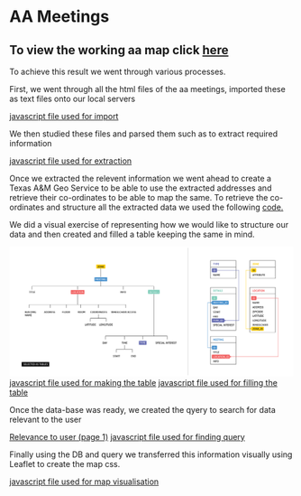 # AA Meetings

## To view the working aa map click [here](http://18.222.188.125:8080/aa)

To achieve this result we went through various processes.

First, we went through all the html files of the aa meetings, imported these as text files onto our local servers

[javascript file used for import](https://github.com/agars979/data-structures/blob/master/Assignment01/week1.js)

We then studied these files and parsed them such as to extract required information

[javascript file used for extraction](https://github.com/agars979/data-structures/blob/master/Assignment07/extract.js)

Once we extracted the relevent information we went ahead to create a Texas A&M Geo Service to be able to use the extracted addresses and retrieve their co-ordinates to be able to map the same. To retrieve the co-ordinates and structure all the extracted data we used the following [code.](https://github.com/agars979/data-structures/blob/master/Assignment07/geo.js)

We did a visual exercise of representing how we would like to structure our data and then created and filled a table keeping the same in mind.

![data structure visualisation](https://github.com/agars979/data-structures/blob/master/Assignment04/Relational%20Table-01.png)
[javascript file used for making the table](https://github.com/agars979/data-structures/blob/master/Assignment07/table.js)
[javascript file used for filling the table](https://github.com/agars979/data-structures/blob/master/Assignment07/table-run.js)

Once the data-base was ready, we created the qyery to search for data relevant to the user

[Relevance to user (page 1)](https://github.com/agars979/data-structures/blob/master/Assignment11.pdf)
[javascript file used for finding query](https://github.com/agars979/data-structures/blob/master/Assignment06/week6-AAMeetings.js)

Finally using the DB and query we transferred this information visually using Leaflet to create the map css.

[javascript file used for map visualisation](https://github.com/agars979/data-structures/blob/master/finalAssignments/server.js)